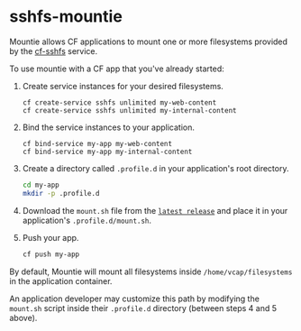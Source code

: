 # sshfs-mountie

Mountie allows CF applications to mount one or more filesystems provided by the [cf-sshfs](https://github.com/pivotal-cf/cf-sshfs) service.

To use mountie with a CF app that you've already started:

1. Create service instances for your desired filesystems.

   ```
   cf create-service sshfs unlimited my-web-content
   cf create-service sshfs unlimited my-internal-content
   ```
2. Bind the service instances to your application.

   ```
   cf bind-service my-app my-web-content
   cf bind-service my-app my-internal-content
   ```
3. Create a directory called `.profile.d` in your application's root directory.

   ```bash
   cd my-app
   mkdir -p .profile.d
   ```
4. Download the `mount.sh` file from the [`latest release`](https://github.com/pivotal-cf/sshfs-mountie/releases/latest) and place it in your application's `.profile.d/mount.sh`.

5. Push your app.

   ```bash
   cf push my-app
   ```

By default, Mountie will mount all filesystems inside `/home/vcap/filesystems` in the application container.

An application developer may customize this path by modifying the `mount.sh` script inside their `.profile.d` directory (between steps 4 and 5 above).

